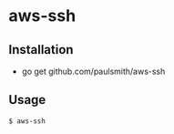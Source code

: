# aws-ssh

## Installation

* go get github.com/paulsmith/aws-ssh

## Usage

``` shell
$ aws-ssh
```

